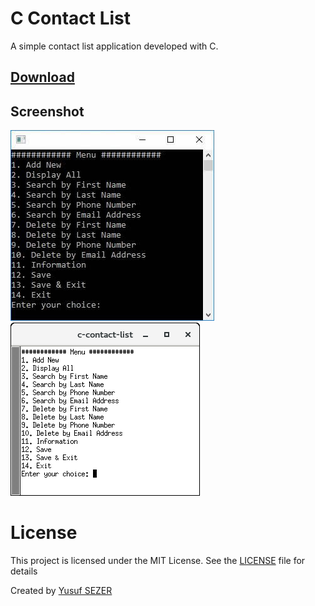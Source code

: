 # C Contact List
A simple contact list application developed with C.

## [Download](https://github.com/yusufsefasezer/c-contact-list/archive/master.zip)

## Screenshot
![Windows](screen/windows.JPG)
![Linux](screen/linux.png)


# License
This project is licensed under the MIT License. See the [LICENSE](LICENSE) file for details

Created by [Yusuf SEZER](http://www.yusufsezer.com)
